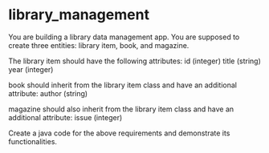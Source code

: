 # library_management

You are building a library data management app. You are supposed to create three entities: library item, book, and magazine.

The library item should have the following attributes:
 id (integer)
 title (string)
 year (integer)

 book  should inherit from the library item class and have an additional attribute:
 author (string)

magazine should also inherit from the library item class and have an additional attribute:
 issue (integer)


Create a java code for the above requirements and demonstrate its functionalities.
